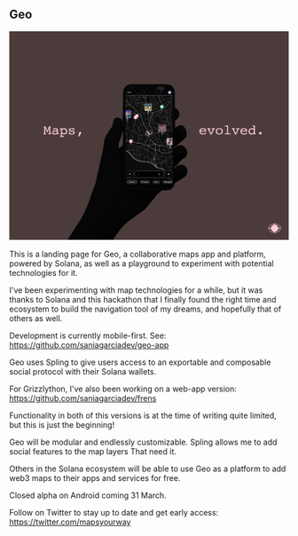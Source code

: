 ## Geo

![alt text](./maps-evolved.png)

This is a landing page for Geo, a collaborative maps app and platform, powered by Solana, as well as a playground to experiment with potential technologies for it.

I've been experimenting with map technologies for a while, but it was thanks to Solana and this hackathon that I finally found the right time and ecosystem to build the navigation tool of my dreams, and hopefully that of others as well.

Development is currently mobile-first. See: https://github.com/saniagarciadev/geo-app

Geo uses Spling to give users access to an exportable and composable social protocol with their Solana wallets.

For Grizzlython, I've also been working on a web-app version: https://github.com/saniagarciadev/frens

Functionality in both of this versions is at the time of writing quite limited, but this is just the beginning!

Geo will be modular and endlessly customizable. Spling allows me to add social features to the map layers That need it.

Others in the Solana ecosystem will be able to use Geo as a platform to add web3 maps to their apps and services for free.

Closed alpha on Android coming 31 March.

Follow on Twitter to stay up to date and get early access: https://twitter.com/mapsyourway

